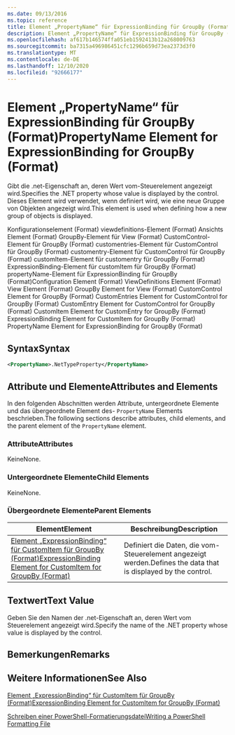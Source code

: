 ```yaml
---
ms.date: 09/13/2016
ms.topic: reference
title: Element „PropertyName“ für ExpressionBinding für GroupBy (Format)
description: Element „PropertyName“ für ExpressionBinding für GroupBy (Format)
ms.openlocfilehash: af617b146574ffa051eb1592413b12a268009763
ms.sourcegitcommit: ba7315a496986451cfc1296b659d73ea2373d3f0
ms.translationtype: MT
ms.contentlocale: de-DE
ms.lasthandoff: 12/10/2020
ms.locfileid: "92666177"
---
```

# <a name="propertyname-element-for-expressionbinding-for-groupby-format"></a><span data-ttu-id="464b3-103">Element „PropertyName“ für ExpressionBinding für GroupBy (Format)</span><span class="sxs-lookup"><span data-stu-id="464b3-103">PropertyName Element for ExpressionBinding for GroupBy (Format)</span></span>

<span data-ttu-id="464b3-104">Gibt die .net-Eigenschaft an, deren Wert vom-Steuerelement angezeigt wird.</span><span class="sxs-lookup"><span data-stu-id="464b3-104">Specifies the .NET property whose value is displayed by the control.</span></span> <span data-ttu-id="464b3-105">Dieses Element wird verwendet, wenn definiert wird, wie eine neue Gruppe von Objekten angezeigt wird.</span><span class="sxs-lookup"><span data-stu-id="464b3-105">This element is used when defining how a new group of objects is displayed.</span></span>

<span data-ttu-id="464b3-106">Konfigurationselement (Format) viewdefinitions-Element (Format) Ansichts Element (Format) GroupBy-Element für View (Format) CustomControl-Element für GroupBy (Format) customentries-Element für CustomControl für GroupBy (Format) customentry-Element für CustomControl für GroupBy (Format) customItem-Element für customentry für GroupBy (Format) ExpressionBinding-Element für customItem für GroupBy (Format) propertyName-Element für ExpressionBinding für GroupBy (Format)</span><span class="sxs-lookup"><span data-stu-id="464b3-106">Configuration Element (Format) ViewDefinitions Element (Format) View Element (Format) GroupBy Element for View (Format) CustomControl Element for GroupBy (Format) CustomEntries Element for CustomControl for GroupBy (Format) CustomEntry Element for CustomControl for GroupBy (Format) CustomItem Element for CustomEntry for GroupBy (Format) ExpressionBinding Element for CustomItem for GroupBy (Format) PropertyName Element for ExpressionBinding for GroupBy (Format)</span></span>

## <a name="syntax"></a><span data-ttu-id="464b3-107">Syntax</span><span class="sxs-lookup"><span data-stu-id="464b3-107">Syntax</span></span>

```xml
<PropertyName>.NetTypeProperty</PropertyName>
```

## <a name="attributes-and-elements"></a><span data-ttu-id="464b3-108">Attribute und Elemente</span><span class="sxs-lookup"><span data-stu-id="464b3-108">Attributes and Elements</span></span>

<span data-ttu-id="464b3-109">In den folgenden Abschnitten werden Attribute, untergeordnete Elemente und das übergeordnete Element des- `PropertyName` Elements beschrieben.</span><span class="sxs-lookup"><span data-stu-id="464b3-109">The following sections describe attributes, child elements, and the parent element of the `PropertyName` element.</span></span>

### <a name="attributes"></a><span data-ttu-id="464b3-110">Attribute</span><span class="sxs-lookup"><span data-stu-id="464b3-110">Attributes</span></span>

<span data-ttu-id="464b3-111">Keine</span><span class="sxs-lookup"><span data-stu-id="464b3-111">None.</span></span>

### <a name="child-elements"></a><span data-ttu-id="464b3-112">Untergeordnete Elemente</span><span class="sxs-lookup"><span data-stu-id="464b3-112">Child Elements</span></span>

<span data-ttu-id="464b3-113">Keine</span><span class="sxs-lookup"><span data-stu-id="464b3-113">None.</span></span>

### <a name="parent-elements"></a><span data-ttu-id="464b3-114">Übergeordnete Elemente</span><span class="sxs-lookup"><span data-stu-id="464b3-114">Parent Elements</span></span>

|<span data-ttu-id="464b3-115">Element</span><span class="sxs-lookup"><span data-stu-id="464b3-115">Element</span></span>|<span data-ttu-id="464b3-116">Beschreibung</span><span class="sxs-lookup"><span data-stu-id="464b3-116">Description</span></span>|
|-------------|-----------------|
|[<span data-ttu-id="464b3-117">Element „ExpressionBinding“ für CustomItem für GroupBy (Format)</span><span class="sxs-lookup"><span data-stu-id="464b3-117">ExpressionBinding Element for CustomItem for GroupBy (Format)</span></span>](./expressionbinding-element-for-customitem-for-groupby-format.md)|<span data-ttu-id="464b3-118">Definiert die Daten, die vom-Steuerelement angezeigt werden.</span><span class="sxs-lookup"><span data-stu-id="464b3-118">Defines the data that is displayed by the control.</span></span>|

## <a name="text-value"></a><span data-ttu-id="464b3-119">Textwert</span><span class="sxs-lookup"><span data-stu-id="464b3-119">Text Value</span></span>

<span data-ttu-id="464b3-120">Geben Sie den Namen der .net-Eigenschaft an, deren Wert vom Steuerelement angezeigt wird.</span><span class="sxs-lookup"><span data-stu-id="464b3-120">Specify the name of the .NET property whose value is displayed by the control.</span></span>

## <a name="remarks"></a><span data-ttu-id="464b3-121">Bemerkungen</span><span class="sxs-lookup"><span data-stu-id="464b3-121">Remarks</span></span>

## <a name="see-also"></a><span data-ttu-id="464b3-122">Weitere Informationen</span><span class="sxs-lookup"><span data-stu-id="464b3-122">See Also</span></span>

[<span data-ttu-id="464b3-123">Element „ExpressionBinding“ für CustomItem für GroupBy (Format)</span><span class="sxs-lookup"><span data-stu-id="464b3-123">ExpressionBinding Element for CustomItem for GroupBy (Format)</span></span>](./expressionbinding-element-for-customitem-for-groupby-format.md)

[<span data-ttu-id="464b3-124">Schreiben einer PowerShell-Formatierungsdatei</span><span class="sxs-lookup"><span data-stu-id="464b3-124">Writing a PowerShell Formatting File</span></span>](./writing-a-powershell-formatting-file.md)
